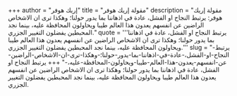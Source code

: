 +++
author = "إريك هوفر"
title = "مقولة إريك هوفر"
description = "مقولة إريك هوفر: يرتبط النجاح او الفشل، عادة في اذهاننا بما يدور حولنا؛ وهكذا ترى ان الاشخاص الراضين عن انفسهم يعدون هذا العالم طيبا ويحاولون المحافظة عليه، بينما نجد المحبطين يفضلون التغيير الجزري."
quote = '''يرتبط النجاح او الفشل، عادة في اذهاننا بما يدور حولنا؛ وهكذا ترى ان الاشخاص الراضين عن انفسهم يعدون هذا العالم طيبا ويحاولون المحافظة عليه، بينما نجد المحبطين يفضلون التغيير الجزري.'''
slug = "يرتبط-النجاح-او-الفشل،-عادة-في-اذهاننا-بما-يدور-حولنا؛-وهكذا-ترى-ان-الاشخاص-الراضين-عن-انفسهم-يعدون-هذا-العالم-طيبا-ويحاولون-المحافظة-عليه،-"
+++
يرتبط النجاح او الفشل، عادة في اذهاننا بما يدور حولنا؛ وهكذا ترى ان الاشخاص الراضين عن انفسهم يعدون هذا العالم طيبا ويحاولون المحافظة عليه، بينما نجد المحبطين يفضلون التغيير الجزري.
